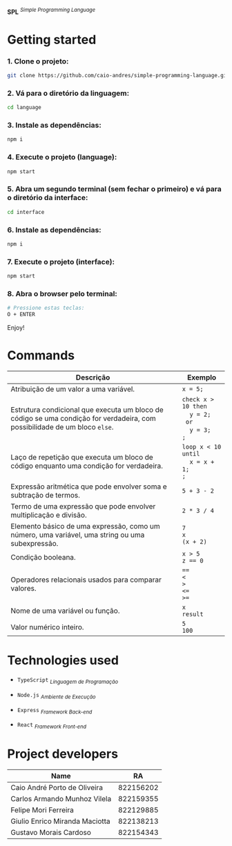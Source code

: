 **SPL** <sup>_Simple Programming Language_<sup>

# Getting started

### 1. Clone o projeto:

```bash
git clone https://github.com/caio-andres/simple-programming-language.git
```

### 2. Vá para o diretório da linguagem:

```bash
cd language
```

### 3. Instale as dependências:

```bash
npm i
```

### 4. Execute o projeto (language):

```bash
npm start
```

### 5. Abra um segundo terminal (sem fechar o primeiro) e vá para o diretório da interface:

```bash
cd interface
```

### 6. Instale as dependências:

```bash
npm i
```

### 7. Execute o projeto (interface):

```bash
npm start
```

### 8. Abra o browser pelo terminal:

```bash
# Pressione estas teclas:
O + ENTER
```

Enjoy!

# Commands

| Descrição                                                                                                                  | Exemplo                                                                                                     |
| -------------------------------------------------------------------------------------------------------------------------- | ----------------------------------------------------------------------------------------------------------- |
| Atribuição de um valor a uma variável.                                                                                     | `x = 5;`                                                                                                    |
| Estrutura condicional que executa um bloco de código se uma condição for verdadeira, com possibilidade de um bloco `else`. | `check x > 10 then`<br>&nbsp;&nbsp;&nbsp;&nbsp;`y = 2;`<br>` or`<br>&nbsp;&nbsp;&nbsp;&nbsp;`y = 3;`<br>`;` |
| Laço de repetição que executa um bloco de código enquanto uma condição for verdadeira.                                     | `loop x < 10 until`<br>&nbsp;&nbsp;&nbsp;&nbsp;`x = x + 1;`<br>`;`                                          |
| Expressão aritmética que pode envolver soma e subtração de termos.                                                         | `5 + 3 - 2`                                                                                                 |
| Termo de uma expressão que pode envolver multiplicação e divisão.                                                          | `2 * 3 / 4`                                                                                                 |
| Elemento básico de uma expressão, como um número, uma variável, uma string ou uma subexpressão.                            | `7`<br>`x`<br>`(x + 2)`                                                                                     |
| Condição booleana.                                                                                                         | `x > 5`<br>`z == 0`                                                                                         |
| Operadores relacionais usados para comparar valores.                                                                       | `==`<br>`<`<br>`>`<br>`<=`<br>`>=`                                                                          |
| Nome de uma variável ou função.                                                                                            | `x`<br>`result`                                                                                             |
| Valor numérico inteiro.                                                                                                    | `5`<br>`100`                                                                                                |

# Technologies used

- `TypeScript` <sub>_Linguagem de Programação_</sub>

- `Node.js` <sub>_Ambiente de Execução_</sub>

- `Express` <sub>_Framework Back-end_</sub>

- `React` <sub>_Framework Front-end_</sub>

# Project developers

| Name                           | RA        |
| ------------------------------ | --------- |
| Caio André Porto de Oliveira   | 822156202 |
| Carlos Armando Munhoz Vilela   | 822159355 |
| Felipe Mori Ferreira           | 822129885 |
| Giulio Enrico Miranda Maciotta | 822138213 |
| Gustavo Morais Cardoso         | 822154343 |
